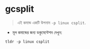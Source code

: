 # gcsplit

> এই কমান্ড একটি উপনাম `-p linux csplit`.

- মূল কমান্ডের জন্য ডকুমেন্টেশন দেখুন:

`tldr -p linux csplit`
